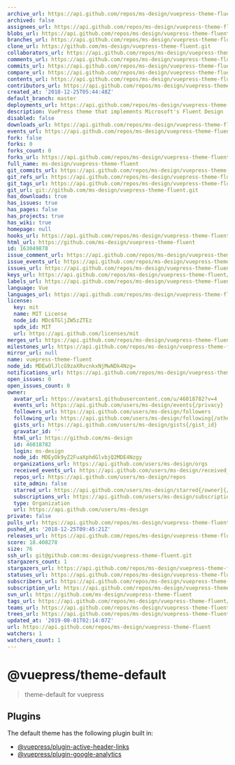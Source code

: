 ```yaml
---
archive_url: https://api.github.com/repos/ms-design/vuepress-theme-fluent/{archive_format}{/ref}
archived: false
assignees_url: https://api.github.com/repos/ms-design/vuepress-theme-fluent/assignees{/user}
blobs_url: https://api.github.com/repos/ms-design/vuepress-theme-fluent/git/blobs{/sha}
branches_url: https://api.github.com/repos/ms-design/vuepress-theme-fluent/branches{/branch}
clone_url: https://github.com/ms-design/vuepress-theme-fluent.git
collaborators_url: https://api.github.com/repos/ms-design/vuepress-theme-fluent/collaborators{/collaborator}
comments_url: https://api.github.com/repos/ms-design/vuepress-theme-fluent/comments{/number}
commits_url: https://api.github.com/repos/ms-design/vuepress-theme-fluent/commits{/sha}
compare_url: https://api.github.com/repos/ms-design/vuepress-theme-fluent/compare/{base}...{head}
contents_url: https://api.github.com/repos/ms-design/vuepress-theme-fluent/contents/{+path}
contributors_url: https://api.github.com/repos/ms-design/vuepress-theme-fluent/contributors
created_at: '2018-12-25T05:44:48Z'
default_branch: master
deployments_url: https://api.github.com/repos/ms-design/vuepress-theme-fluent/deployments
description: VuePress theme that implements Microsoft's Fluent Design
disabled: false
downloads_url: https://api.github.com/repos/ms-design/vuepress-theme-fluent/downloads
events_url: https://api.github.com/repos/ms-design/vuepress-theme-fluent/events
fork: false
forks: 0
forks_count: 0
forks_url: https://api.github.com/repos/ms-design/vuepress-theme-fluent/forks
full_name: ms-design/vuepress-theme-fluent
git_commits_url: https://api.github.com/repos/ms-design/vuepress-theme-fluent/git/commits{/sha}
git_refs_url: https://api.github.com/repos/ms-design/vuepress-theme-fluent/git/refs{/sha}
git_tags_url: https://api.github.com/repos/ms-design/vuepress-theme-fluent/git/tags{/sha}
git_url: git://github.com/ms-design/vuepress-theme-fluent.git
has_downloads: true
has_issues: true
has_pages: false
has_projects: true
has_wiki: true
homepage: null
hooks_url: https://api.github.com/repos/ms-design/vuepress-theme-fluent/hooks
html_url: https://github.com/ms-design/vuepress-theme-fluent
id: 163049878
issue_comment_url: https://api.github.com/repos/ms-design/vuepress-theme-fluent/issues/comments{/number}
issue_events_url: https://api.github.com/repos/ms-design/vuepress-theme-fluent/issues/events{/number}
issues_url: https://api.github.com/repos/ms-design/vuepress-theme-fluent/issues{/number}
keys_url: https://api.github.com/repos/ms-design/vuepress-theme-fluent/keys{/key_id}
labels_url: https://api.github.com/repos/ms-design/vuepress-theme-fluent/labels{/name}
language: Vue
languages_url: https://api.github.com/repos/ms-design/vuepress-theme-fluent/languages
license:
  key: mit
  name: MIT License
  node_id: MDc6TGljZW5zZTEz
  spdx_id: MIT
  url: https://api.github.com/licenses/mit
merges_url: https://api.github.com/repos/ms-design/vuepress-theme-fluent/merges
milestones_url: https://api.github.com/repos/ms-design/vuepress-theme-fluent/milestones{/number}
mirror_url: null
name: vuepress-theme-fluent
node_id: MDEwOlJlcG9zaXRvcnkxNjMwNDk4Nzg=
notifications_url: https://api.github.com/repos/ms-design/vuepress-theme-fluent/notifications{?since,all,participating}
open_issues: 0
open_issues_count: 0
owner:
  avatar_url: https://avatars1.githubusercontent.com/u/46018782?v=4
  events_url: https://api.github.com/users/ms-design/events{/privacy}
  followers_url: https://api.github.com/users/ms-design/followers
  following_url: https://api.github.com/users/ms-design/following{/other_user}
  gists_url: https://api.github.com/users/ms-design/gists{/gist_id}
  gravatar_id: ''
  html_url: https://github.com/ms-design
  id: 46018782
  login: ms-design
  node_id: MDEyOk9yZ2FuaXphdGlvbjQ2MDE4Nzgy
  organizations_url: https://api.github.com/users/ms-design/orgs
  received_events_url: https://api.github.com/users/ms-design/received_events
  repos_url: https://api.github.com/users/ms-design/repos
  site_admin: false
  starred_url: https://api.github.com/users/ms-design/starred{/owner}{/repo}
  subscriptions_url: https://api.github.com/users/ms-design/subscriptions
  type: Organization
  url: https://api.github.com/users/ms-design
private: false
pulls_url: https://api.github.com/repos/ms-design/vuepress-theme-fluent/pulls{/number}
pushed_at: '2018-12-25T09:45:21Z'
releases_url: https://api.github.com/repos/ms-design/vuepress-theme-fluent/releases{/id}
score: 18.408278
size: 76
ssh_url: git@github.com:ms-design/vuepress-theme-fluent.git
stargazers_count: 1
stargazers_url: https://api.github.com/repos/ms-design/vuepress-theme-fluent/stargazers
statuses_url: https://api.github.com/repos/ms-design/vuepress-theme-fluent/statuses/{sha}
subscribers_url: https://api.github.com/repos/ms-design/vuepress-theme-fluent/subscribers
subscription_url: https://api.github.com/repos/ms-design/vuepress-theme-fluent/subscription
svn_url: https://github.com/ms-design/vuepress-theme-fluent
tags_url: https://api.github.com/repos/ms-design/vuepress-theme-fluent/tags
teams_url: https://api.github.com/repos/ms-design/vuepress-theme-fluent/teams
trees_url: https://api.github.com/repos/ms-design/vuepress-theme-fluent/git/trees{/sha}
updated_at: '2019-08-01T02:14:07Z'
url: https://api.github.com/repos/ms-design/vuepress-theme-fluent
watchers: 1
watchers_count: 1
---
```

# @vuepress/theme-default

> theme-default for vuepress

## Plugins

The default theme has the following plugin built in:

- [@vuepress/plugin-active-header-links](https://github.com/vuejs/vuepress/tree/master/packages/@vuepress/plugin-active-header-links)
- [@vuepress/plugin-google-analytics](https://github.com/vuejs/vuepress/tree/master/packages/%40vuepress/plugin-google-analytics)
